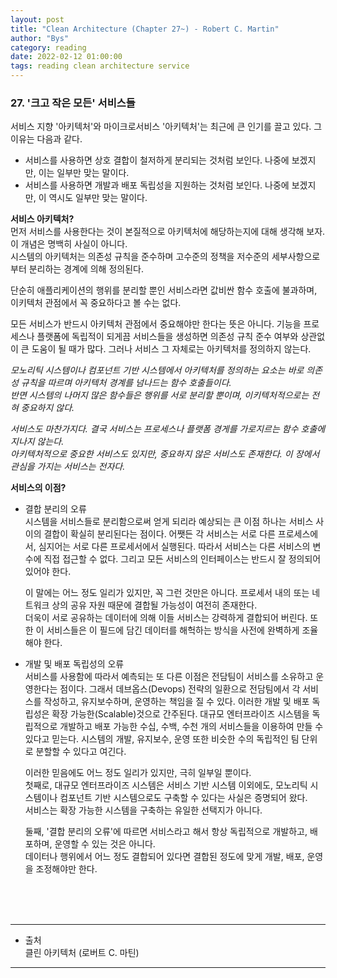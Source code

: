 ```yaml
---
layout: post
title: "Clean Architecture (Chapter 27~) - Robert C. Martin"
author: "Bys"
category: reading
date: 2022-02-12 01:00:00
tags: reading clean architecture service 
---
```


### 27. '크고 작은 모든' 서비스들  
서비스 지향 '아키텍처'와 마이크로서비스 '아키텍처'는 최근에 큰 인기를 끌고 있다. 그 이유는 다음과 같다.  

- 서비스를 사용하면 상호 결합이 철저하게 분리되는 것처럼 보인다. 나중에 보겠지만, 이는 일부만 맞는 말이다.  
- 서비스를 사용하면 개발과 배포 독립성을 지원하는 것처럼 보인다. 나중에 보겠지만, 이 역시도 일부만 맞는 말이다.  


**서비스 아키텍처?**  
먼저 서비스를 사용한다는 것이 본질적으로 아키텍처에 해당하는지에 대해 생각해 보자. 이 개념은 명백히 사실이 아니다.  
시스템의 아키텍처는 의존성 규칙을 준수하며 고수준의 정책을 저수준의 세부사항으로부터 분리하는 경계에 의해 정의된다.  

단순히 애플리케이션의 행위를 분리할 뿐인 서비스라면 값비싼 함수 호출에 불과하며, 이키텍처 관점에서 꼭 중요하다고 볼 수는 없다.  

모든 서비스가 반드시 아키텍처 관점에서 중요해야만 한다는 뜻은 아니다. 
기능을 프로세스나 플랫폼에 독립적이 되게끔 서비스들을 생성하면 의존성 규칙 준수 여부와 상관없이 큰 도움이 될 때가 많다. 
그러나 서비스 그 자체로는 아키텍처를 정의하지 않는다.  

*모노리틱 시스템이나 컴포넌트 기반 시스템에서 아키텍처를 정의하는 요소는 바로 의존성 규칙을 따르며 아키텍처 경계를 넘나드는 함수 호출들이다.*  
*반면 시스템의 나머지 많은 함수들은 행위를 서로 분리할 뿐이며, 이키텍처적으로는 전혀 중요하지 않다.*  

*서비스도 마찬가지다. 결국 서비스는 프로세스나 플랫폼 경게를 가로지르는 함수 호출에 지나지 않는다.*  
*아키텍처적으로 중요한 서비스도 있지만, 중요하지 않은 서비스도 존재한다. 이 장에서 관심을 가지는 서비스는 전자다.*  

**서비스의 이점?**  

- 결합 분리의 오류  
시스템을 서비스들로 분리함으로써 얻게 되리라 예상되는 큰 이점 하나는 서비스 사이의 결합이 확실히 분리된다는 점이다. 
어쨋든 각 서비스는 서로 다른 프로세스에서, 심지어는 서로 다른 프로세서에서 실행된다. 따라서 서비스는 다른 서비스의 변수에 직접 접근할 수 없다. 
그리고 모든 서비스의 인터페이스는 반드시 잘 정의되어 있어야 한다. 

  이 말에는 어느 정도 일리가 있지만, 꼭 그런 것만은 아니다. 프로세서 내의 또는 네트워크 상의 공유 자원 때문에 결합될 가능성이 여전히 존재한다.  
  더욱이 서로 공유하는 데이터에 의해 이들 서비스는 강력하게 결합되어 버린다. 또한 이 서비스들은 이 필드에 담긴 데이터를 해헉하는 방식을 사전에 완벽하게 조율해야 한다. 

- 개발 및 배포 독립성의 오류  
서비스를 사용함에 따라서 예측되는 또 다른 이점은 전담팀이 서비스를 소유하고 운영한다는 점이다. 
그래서 데브옵스(Devops) 전략의 일환으로 전담팀에서 각 서비스를 작성하고, 유지보수하며, 운영하는 책임을 질 수 있다. 
이러한 개발 및 배포 독립성은 확장 가능한(Scalable)것으로 간주된다. 
대규모 엔터프라이즈 시스템을 독립적으로 개발하고 배포 가능한 수십, 수백, 수천 개의 서비스들을 이용하여 만들 수 있다고 믿는다. 
시스템의 개발, 유지보수, 운영 또한 비슷한 수의 독립적인 팀 단위로 분할할 수 있다고 여긴다.  

  이러한 믿음에도 어느 정도 일리가 있지만, 극히 일부일 뿐이다.  
  첫째로, 대규모 엔터프라이즈 시스템은 서비스 기반 시스템 이외에도, 모노리틱 시스템이나 컴포넌트 기반 시스템으로도 구축할 수 있다는 사실은 증명되어 왔다.  
  서비스는 확장 가능한 시스템을 구축하는 유일한 선택지가 아니다.  

  둘째, '결합 분리의 오류'에 따르면 서비스라고 해서 항상 독립적으로 개발하고, 배포하며, 운영할 수 있는 것은 아니다.  
  데이터나 행위에서 어느 정도 결합되어 있다면 결합된 정도에 맞게 개발, 배포, 운영을 조정해야만 한다.  

  






<br><br><br>

---

- 출처  
클린 아키텍처 (로버트 C. 마틴)  

---
